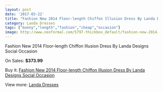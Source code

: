 ```yaml
---
layout: post
date: '2017-03-22'
title: "Fashion New 2014 Floor-length Chiffon Illusion Dress By Landa Designs Social Occasion"
category: Landa Dresses
tags: ["bonny","length","fashion","cheap","occasion"]
image: http://www.neoformal.com/5797-thickbox_default/fashion-new-2014-floor-length-chiffon-illusion-dress-by-landa-designs-social-occasion.jpg
---
```

Fashion New 2014 Floor-length Chiffon Illusion Dress By Landa Designs Social Occasion

On Sales: **$373.99**
<a href="https://www.neoformal.com/en/landa-dresses/2117-fashion-new-2014-floor-length-chiffon-illusion-dress-by-landa-designs-social-occasion.html"><amp-img layout="responsive" width="600" height="600" src="//www.neoformal.com/5797-thickbox_default/fashion-new-2014-floor-length-chiffon-illusion-dress-by-landa-designs-social-occasion.jpg" alt="Fashion New 2014 Floor-length Chiffon Illusion Dress By Landa Designs Social Occasion 0" /></a>
<a href="https://www.neoformal.com/en/landa-dresses/2117-fashion-new-2014-floor-length-chiffon-illusion-dress-by-landa-designs-social-occasion.html"><amp-img layout="responsive" width="600" height="600" src="//www.neoformal.com/5799-thickbox_default/fashion-new-2014-floor-length-chiffon-illusion-dress-by-landa-designs-social-occasion.jpg" alt="Fashion New 2014 Floor-length Chiffon Illusion Dress By Landa Designs Social Occasion 1" /></a>
<a href="https://www.neoformal.com/en/landa-dresses/2117-fashion-new-2014-floor-length-chiffon-illusion-dress-by-landa-designs-social-occasion.html"><amp-img layout="responsive" width="600" height="600" src="//www.neoformal.com/5798-thickbox_default/fashion-new-2014-floor-length-chiffon-illusion-dress-by-landa-designs-social-occasion.jpg" alt="Fashion New 2014 Floor-length Chiffon Illusion Dress By Landa Designs Social Occasion 2" /></a>

Buy it: [Fashion New 2014 Floor-length Chiffon Illusion Dress By Landa Designs Social Occasion](https://www.neoformal.com/en/landa-dresses/2117-fashion-new-2014-floor-length-chiffon-illusion-dress-by-landa-designs-social-occasion.html "Fashion New 2014 Floor-length Chiffon Illusion Dress By Landa Designs Social Occasion")

View more: [Landa Dresses](https://www.neoformal.com/en/17-landa-dresses "Landa Dresses")